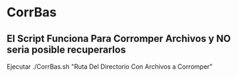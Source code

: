 # CorrBas
El Script Funciona Para Corromper Archivos y NO seria posible recuperarlos
--------------------------------------------------------------------------
Ejecutar
./CorrBas.sh "Ruta Del Directorio Con Archivos a Corromper"
